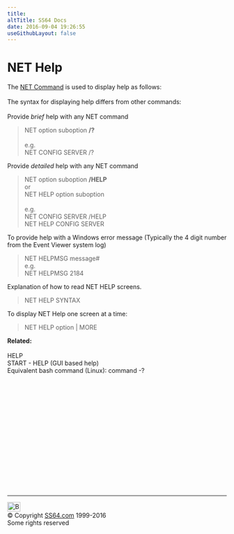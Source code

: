 ```yaml
---
title:
altTitle: SS64 Docs
date: 2016-09-04 19:26:55
useGithubLayout: false
---
```

<!-- #BeginLibraryItem "/Library/head_nt.lbi" --><!-- #EndLibraryItem --><h1>NET Help </h1> 
<p>The <a href="net.html">NET Command</a> is used to display help 
  as follows: <br>
  <br>
  The syntax for displaying help differs from other  commands:<br>
  <br>
  Provide <i>brief</i> help with any NET command</p>
<blockquote>
  <p>NET option suboption <b>/?</b><br>
    <br>
    e.g. <br>
    NET CONFIG SERVER /? </p>
</blockquote>
<p>Provide <i>detailed</i> help with any NET command </p>
<blockquote>
  <p>NET option suboption <b>/HELP </b><br>
    or<br>
    NET HELP option suboption<br>
    <br>
    e.g. <br>
    NET CONFIG SERVER /HELP<br>
    NET HELP CONFIG SERVER</p>
</blockquote>
<p>To provide help with a Windows error message (Typically the 4 
  digit number from the Event Viewer system log)</p>
<blockquote>
  <p>NET HELPMSG message#<br>
    e.g.<br>
    NET HELPMSG 2184 </p>
</blockquote>
<p>Explanation of how to read NET HELP screens.</p>
<blockquote>
  <p>NET HELP SYNTAX </p>
</blockquote>
<p>To display NET Help one screen at a time:</p>
<blockquote>
  <p>NET HELP option | MORE </p>
</blockquote>
<p> <b>Related:<br>
  </b> <br>
  HELP<br>
  START - HELP (GUI based help)<br>
  Equivalent bash command (Linux): command -?</p><!-- #BeginLibraryItem "/Library/foot_nt.lbi" --><p>
<!-- windows300 -->
<ins class="adsbygoogle" style="display:inline-block;width:300px;height:250px" data-ad-client="ca-pub-6140977852749469" data-ad-slot="7649547908"></ins>
<script>
(adsbygoogle = window.adsbygoogle || []).push({});
</script></p>
<hr>
<div id="bl" class="footer"><a href="net_help.html#"><img src="../images/top.png" width="30" height="22" alt="Back to the Top"></a></div>
<div id="br" class="footer, tagline">© Copyright <a href="../index.html">SS64.com</a> 1999-2016<br>
Some rights reserved</div><!-- #EndLibraryItem -->

